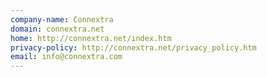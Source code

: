```yaml
---
company-name: Connextra
domain: connextra.net
home: http://connextra.net/index.htm
privacy-policy: http://connextra.net/privacy_policy.htm
email: info@connextra.com
---
```




